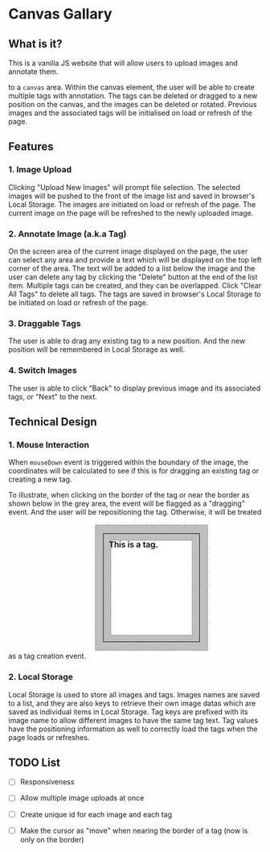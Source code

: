 # Canvas Gallary

## What is it?
This is a vanilla JS website that will allow users to upload images and annotate them.

 to a `canvas` area. Within the canvas element, the user will be able to create multiple tags with annotation. The tags can be deleted or dragged to a new position on the canvas, and the images can be deleted or rotated. Previous images and the associated tags will be initialised on load or refresh of the page.

## Features
### 1. Image Upload
Clicking "Upload New Images" will prompt file selection. The selected images will be pushed to the front of the image list and saved in browser's Local Storage. The images are initiated on load or refresh of the page.
The current image on the page will be refreshed to the newly uploaded image.

### 2. Annotate Image (a.k.a Tag)
On the screen area of the current image displayed on the page, the user can select any area and provide a text which will be displayed on the top left corner of the area. The text will be added to a list below the image and the user can delete any tag by clicking the "Delete" button at the end of the list item. Multiple tags can be created, and they can be overlapped. Click "Clear All Tags" to delete all tags.
The tags are saved in browser's Local Storage to be initiated on load or refresh of the page.

### 3. Draggable Tags
The user is able to drag any existing tag to a new position. And the new position will be remembered in Local Storage as well.

### 4. Switch Images
The user is able to click "Back" to display previous image and its associated tags, or "Next" to the next.

## Technical Design
### 1. Mouse Interaction
When `mouseDown` event is triggered within the boundary of the image, the coordinates will be calculated to see if this is for dragging an existing tag or creating a new tag.

To illustrate, when clicking on the border of the tag or near the border as shown below in the grey area, the event will be flagged as a "dragging" event. And the user will be repositioning the tag. Otherwise, it will be treated as a tag creation event.
![tag](./.assets/tag.png)

### 2. Local Storage
Local Storage is used to store all images and tags.
Images names are saved to a list, and they are also keys to retrieve their own image datas which are saved as individual items in Local Storage.
Tag keys are prefixed with its image name to allow different images to have the same tag text. Tag values have the positioning information as well to correctly load the tags when the page loads or refreshes.

## TODO List
- [ ] Responsiveness
- [ ] Allow multiple image uploads at once
- [ ] Create unique id for each image and each tag
- [ ] Make the cursor as "move" when nearing the border of a tag (now is only on the border)


